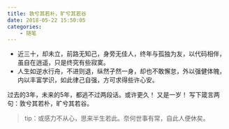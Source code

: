 ```yaml
---
title: 敦兮其若朴，旷兮其若谷
date: 2018-05-22 15:50:05
categories:
    - 随笔
---
```


- 近三十，却未立，前路无知己，身旁无佳人，终年与孤独为友，以代码相伴，虽自在逍遥，只是终究有些寂寞。
- 人生如逆水行舟，不进则退，纵然孑然一身，却也不敢懈怠，外以强健体魄，内以丰富学识，如此律己自强，方可求得些许心安。

过去的3年，未来的5年，都逃不过两段话。或许更久！
又是一岁！
写下箴言两句：敦兮其若朴，旷兮其若谷。

> tip：或感力不从心，思来半生若此。奈何世事有常，自此人便休矣。
